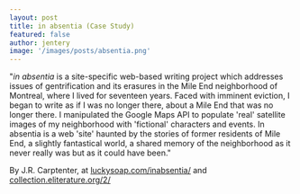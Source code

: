 ```yaml
---
layout: post
title: in absentia (Case Study)  
featured: false
author: jentery
image: '/images/posts/absentia.png'
---
```


"*in absentia* is a site-specific web-based writing project which addresses issues of gentrification and its erasures in the Mile End neighborhood of Montreal, where I lived for seventeen years. Faced with imminent eviction, I began to write as if I was no longer there, about a Mile End that was no longer there. I manipulated the Google Maps API to populate 'real' satellite images of my neighborhood with 'fictional' characters and events. In absentia is a web 'site' haunted by the stories of former residents of Mile End, a slightly fantastical world, a shared memory of the neighborhood as it never really was but as it could have been."

By J.R. Carptenter, at [luckysoap.com/inabsentia/](http://luckysoap.com/inabsentia/index.html) and 
[collection.eliterature.org/2/](http://collection.eliterature.org/2/works/carpenter_inabsentia.html)
